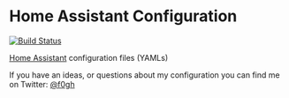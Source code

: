 # Home Assistant Configuration 
[![Build Status](https://travis-ci.org/Fogh/homeassistant-config.svg?branch=master)](https://travis-ci.org/Fogh/homeassistant-config)

[Home Assistant](https://home-assistant.io/) configuration files (YAMLs)


If you have an ideas, or questions about my configuration you can find me on Twitter: [@f0gh](https://twitter.com/f0gh)
